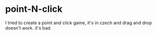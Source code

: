 # point-N-click
I tried to create a point and click game, it's in czech and drag and drop doesn't work. it's bad.
